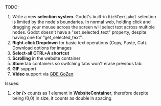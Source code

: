 TODO:
1. Write a new **selection system**. Godot's built-in `RichTextLabel` selection is limited by the node's boundaries. In normal web, holding click and dragging your mouse across the screen will select text across multiple nodes. Godot doesn't have a "set_selected_text" property, despite having one for "get_selected_text".
2. **Right-click Dropdown** for basic text operations (Copy, Paste, Cut). Download options for images
3. **Select-all CTRL+A shortcut**
4. **Scrolling** in the website container
5. **Store** tab containers so switching tabs won't erase previous tab.
6. **GIF** support
7. **Video** support via [GDE GoZen](https://github.com/VoylinsGamedevJourney/gde_gozen)

Issues:
1. **< br />** counts as 1 element in **WebsiteContainer**, therefore despite being (0,0) in size, it counts as double in spacing.